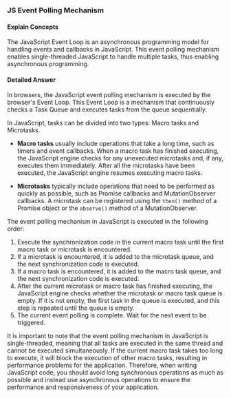 ### JS Event Polling Mechanism

#### Explain Concepts

The JavaScript Event Loop is an asynchronous programming model for handling events and callbacks in JavaScript. This event polling mechanism enables single-threaded JavaScript to handle multiple tasks, thus enabling asynchronous programming.

#### Detailed Answer

In browsers, the JavaScript event polling mechanism is executed by the browser's Event Loop. This Event Loop is a mechanism that continuously checks a Task Queue and executes tasks from the queue sequentially.

In JavaScript, tasks can be divided into two types: Macro tasks and Microtasks.

- **Macro tasks** usually include operations that take a long time, such as timers and event callbacks. When a macro task has finished executing, the JavaScript engine checks for any unexecuted microtasks and, if any, executes them immediately. After all the microtasks have been executed, the JavaScript engine resumes executing macro tasks.
  
- **Microtasks** typically include operations that need to be performed as quickly as possible, such as Promise callbacks and MutationObserver callbacks. A microtask can be registered using the `then()` method of a Promise object or the `observe()` method of a MutationObserver.

The event polling mechanism in JavaScript is executed in the following order:

1. Execute the synchronization code in the current macro task until the first macro task or microtask is encountered.
2. If a microtask is encountered, it is added to the microtask queue, and the next synchronization code is executed.
3. If a macro task is encountered, it is added to the macro task queue, and the next synchronization code is executed.
4. After the current microtask or macro task has finished executing, the JavaScript engine checks whether the microtask or macro task queue is empty. If it is not empty, the first task in the queue is executed, and this step is repeated until the queue is empty.
5. The current event polling is complete. Wait for the next event to be triggered.

It is important to note that the event polling mechanism in JavaScript is single-threaded, meaning that all tasks are executed in the same thread and cannot be executed simultaneously. If the current macro task takes too long to execute, it will block the execution of other macro tasks, resulting in performance problems for the application. Therefore, when writing JavaScript code, you should avoid long synchronous operations as much as possible and instead use asynchronous operations to ensure the performance and responsiveness of your application.